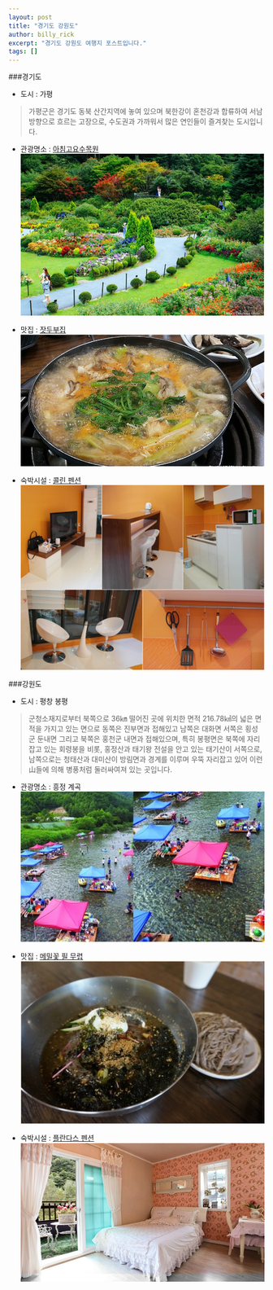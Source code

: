 ```yaml
---
layout: post
title: "경기도 강원도"
author: billy_rick
excerpt: "경기도 강원도 여행지 포스트입니다."
tags: []
---
```

###경기도 
- 도시 : 가평

> 가평군은 경기도 동북 산간지역에 놓여 있으며 북한강이 혼천강과 합류하여 서남방향으로 흐르는 고장으로, 수도권과 가까워서 많은 연인들이 즐겨찾는 도시입니다.

- 관광명소 : [아침고요수목원](http://www.morningcalm.co.kr/)
![아침고요수목원](https://github.com/shinojin/shinojin.github.com/blob/master/images/kkd-kapyung-achimsumokwon.jpg?raw=true)

- 맛집 : [잣두부집](http://gpfriends.net/)
![잣두부집](https://github.com/shinojin/shinojin.github.com/blob/master/images/kkd-kapungjatdubu1.jpg?raw=true)

- 숙박시설 : [콜린 펜션](http://collineps.net/)  
![콜린 펜션](https://github.com/shinojin/shinojin.github.com/blob/master/images/kkd-kp-collin.jpg?raw=true)



###강원도
- 도시 : 평창 봉평

> 군청소재지로부터 북쪽으로 36㎞ 떨어진 곳에 위치한 면적 216.78㎢의 넓은 면적을 가지고 있는 면으로 동쪽은 진부면과 
접해있고 남쪽은 대화면 서쪽은 횡성군 둔내면 그리고 북쪽은 홍천군 내면과 접해있으며, 특히 봉평면은 북쪽에 자리잡고 있는 
회령봉을 비롯, 홍정산과 태기왕 전설을 안고 있는 태기산이 서쪽으로, 남쪽으로는 청태산과 대미산이 방림면과 경계를 이루며 
우뚝 자리잡고 있어 이런 山들에 의해 병풍처럼 둘러싸여져 있는 곳입니다.

- 관광명소 : 흥정 계곡
![흥정계곡](https://github.com/shinojin/shinojin.github.com/blob/master/images/kwd-pyungchang-hjbeach.jpg?raw=true)

- 맛집 : [메밀꽃 필 무렵](http://www.gasanhouse.com/menu.php)
![메밀꽃 필 무렵](https://github.com/shinojin/shinojin.github.com/blob/master/images/kwd-mmflower.jpg?raw=true)

- 숙박시설 : [플란다스 펜션](http://www.fdpension.co.kr/)
![플란다스 펜션](https://github.com/shinojin/shinojin.github.com/blob/master/images/kwd-plandas.jpg?raw=true)

